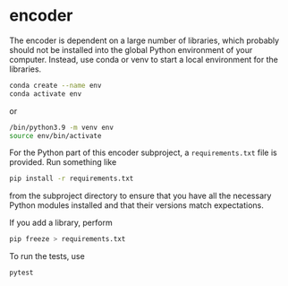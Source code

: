 # encoder

The encoder is dependent on a large number of libraries, which probably should not be installed into the global Python environment of your computer.  Instead, use conda or venv to start a local environment for the libraries.

```sh
conda create --name env
conda activate env
```

or

```sh
/bin/python3.9 -m venv env
source env/bin/activate
```

For the Python part of this encoder subproject, a `requirements.txt` file is provided.  Run something like
```sh
pip install -r requirements.txt
```
from the subproject directory to ensure that you have all the necessary Python modules installed and that their versions match expectations.

If you add a library, perform
```sh
pip freeze > requirements.txt
```

To run the tests, use
```sh
pytest
```
